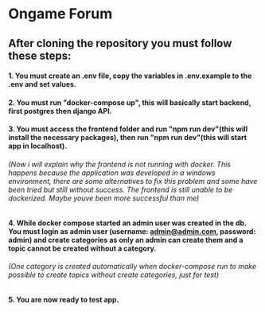 # Ongame Forum

## After cloning the repository you must follow these steps:

#### 1. You must create an .env file, copy the variables in .env.example to the .env and set values.
#### 2. You must run "docker-compose up", this will basically start backend, first postgres then django API.
#### 3. You must access the frontend folder and run "npm run dev"(this will install the necessary packages), then run "npm run dev"(this will start app in localhost).

###### (Now i will explain why the frontend is not running with docker. This happens because the application was developed in a windows environment, there are some alternatives to fix this problem and some have been tried but still without success. The frontend is still unable to be dockerized. Maybe youve been more successful than me)

#### 4. While docker compose started an admin user was created in the db. You must login as admin user (username: admin@admin.com, password: admin) and create categories as only an admin can create them and a topic cannot be created without a category.

###### (One category is created automatically when docker-compose run to make possible to create topics without create categories, just for test)

#### 5. You are now ready to test app.
